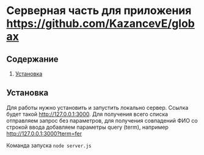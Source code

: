 # Серверная часть для приложения https://github.com/KazancevE/globax

## Содержание

1. [Установка](#установка)

## Установка
Для работы нужно установить и запустить локально сервер. Ссылка будет такой http://127.0.0.1:3000. 
Для получения всего списка отправляем запрос без параметров, для получения совпадений ФИО со строкой ввода добавляем параметры query (term), например http://127.0.0.1:3000?term=fer

Команда запуска `node server.js`
